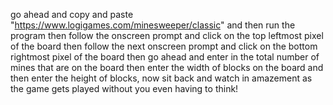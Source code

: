 go ahead and copy and paste "https://www.logigames.com/minesweeper/classic" and then run the program
then follow the onscreen prompt and click on the top leftmost pixel of the board
then follow the next onscreen prompt and click on the bottom rightmost pixel of the board
then go ahead and enter in the total number of mines that are on the board
then enter the width of blocks on the board
and then enter the height of blocks,
now sit back and watch in amazement as the game gets played without you even having to think!
